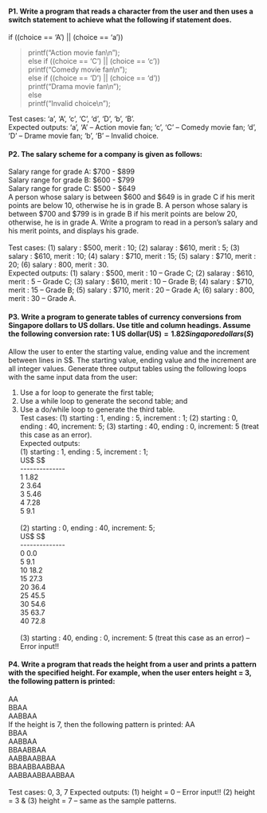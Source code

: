 #### P1. Write a program that reads a character from the user and then uses a switch statement to achieve what the following if statement does.  
if  ((choice == ‘A’)  || (choice == ‘a’))<br />
> printf(“Action movie fan\n”);<br />
else if  ((choice == ‘C’)  || (choice == ‘c’))<br />
printf(“Comedy movie fan\n”);<br />
else if  ((choice == ‘D’)  || (choice == ‘d’))<br />
printf(“Drama movie fan\n”);<br />
else<br />
printf(“Invalid choice\n”);<br />
                    
Test cases: ‘a’, ‘A’, ‘c’, ‘C’, ‘d’, ‘D’, ‘b’, ‘B’.<br />
Expected outputs: ‘a’, ‘A’ – Action movie fan; ‘c’, ‘C’ – Comedy movie fan; ‘d’, ‘D’ – Drame movie fan; ‘b’, ‘B’ – Invalid choice.<br />

#### P2. The salary scheme for a company is given as follows:
Salary range for grade A: $700 - $899 <br />
Salary range for grade B: $600 - $799 <br />
Salary range for grade C: $500 - $649 <br />
A person whose salary is between $600 and $649 is in grade C if his merit points are below 10, otherwise he is in grade B. A person whose salary is between $700 and $799 is in grade B if his merit points are below 20, otherwise, he is in grade A. Write a program to read in a person’s salary and his merit points, and displays his grade.<br /><br />
Test cases: (1) salary : $500, merit : 10; (2) salaray : $610, merit : 5; (3) salary : $610, merit : 10; (4) salary : $710, merit : 15; (5) salary : $710, merit : 20; (6) salary : 800, merit : 30.<br />
Expected outputs: (1) salary : $500, merit : 10 – Grade C; (2) salaray : $610, merit : 5 – Grade C; (3) salary : $610, merit : 10 – Grade B; (4) salary : $710, merit : 15 – Grade B; (5) salary : $710, merit : 20 – Grade A; (6) salary : 800, merit : 30 – Grade A.<br />

#### P3. Write a program to generate tables of currency conversions from Singapore dollars to US dollars. Use title and column headings. Assume the following conversion rate: 1 US dollar(US$) = 1.82 Singapore dollars (S$)
Allow the user to enter the starting value, ending value and the increment between lines in S$. The starting value, ending value and the increment are all integer values. Generate three output tables using the following loops with the same input data from the user:<br />
1. Use a for loop to generate the first table;<br />
2. Use a while loop to generate the second table; and<br />
3. Use a do/while loop to generate the third table.<br />
Test cases: (1) starting : 1, ending : 5, increment : 1; (2) starting : 0, ending : 40, increment: 5; (3)
starting : 40, ending : 0, increment: 5 (treat this case as an error).<br />
Expected outputs:<br />
(1) starting : 1, ending : 5, increment : 1; <br />
US$         S$ <br />
-------------- <br />
1 1.82<br />
2 3.64<br />
3 5.46<br />
4 7.28<br />
5 9.1<br /><br />
(2) starting : 0, ending : 40, increment: 5;<br />
 US$      S$<br />
 --------------<br />
 0        0.0<br />
 5        9.1<br />
 10       18.2<br />
 15       27.3<br />
 20       36.4<br />
 25       45.5<br />
 30       54.6<br />
 35       63.7<br />
 40       72.8<br /><br />
(3) starting : 40, ending : 0, increment: 5 (treat this case as an error) – Error input!!<br />

#### P4. Write a program that reads the height from a user and prints a pattern with the specified height. For example, when the user enters height = 3, the following pattern is printed:
AA <br />
BBAA <br />
AABBAA <br />
If the height is 7, then the following pattern is printed:
AA<br />
BBAA<br />
AABBAA<br />
BBAABBAA <br />
AABBAABBAA <br />
BBAABBAABBAA <br />
AABBAABBAABBAA<br /><br />
Test cases: 0, 3, 7
Expected outputs: (1) height = 0 – Error input!! (2) height = 3 & (3) height = 7 – same as the sample patterns.

